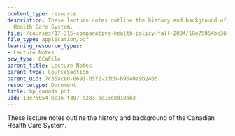 ```yaml
---
content_type: resource
description: These lecture notes outline the history and background of the Canadian
  Health Care System.
file: /courses/17-315-comparative-health-policy-fall-2004/18e75054be36f387d283be15e8d10ab3_hp_canada.pdf
file_type: application/pdf
learning_resource_types:
- Lecture Notes
ocw_type: OCWFile
parent_title: Lecture Notes
parent_type: CourseSection
parent_uid: 7c35ace0-0691-b5f2-3ddb-b9640a9b240b
resourcetype: Document
title: hp_canada.pdf
uid: 18e75054-be36-f387-d283-be15e8d10ab3
---
```

These lecture notes outline the history and background of the Canadian Health Care System.

